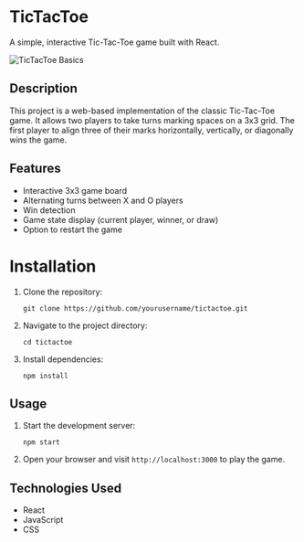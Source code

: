 # TicTacToe

A simple, interactive Tic-Tac-Toe game built with React.


![TicTacToe Basics](../public/applicationVisual.png)

## Description

This project is a web-based implementation of the classic Tic-Tac-Toe game. It allows two players to take turns marking spaces on a 3x3 grid. The first player to align three of their marks horizontally, vertically, or diagonally wins the game.

## Features

- Interactive 3x3 game board
- Alternating turns between X and O players
- Win detection
- Game state display (current player, winner, or draw)
- Option to restart the game

# Installation

1. Clone the repository:
   ```
   git clone https://github.com/yourusername/tictactoe.git
   ```
2. Navigate to the project directory:
   ```
   cd tictactoe
   ```
3. Install dependencies:
   ```
   npm install
   ```

## Usage

1. Start the development server:
   ```
   npm start
   ```
2. Open your browser and visit `http://localhost:3000` to play the game.

## Technologies Used

- React
- JavaScript
- CSS
